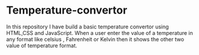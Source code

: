 # Temperature-convertor
In this repository I have build a basic temperature convertor using HTML,CSS and JavaScript. When a user enter the value of a temperature in any format like celsius , Fahrenheit or Kelvin  then it shows the other two value of temperature format. 
